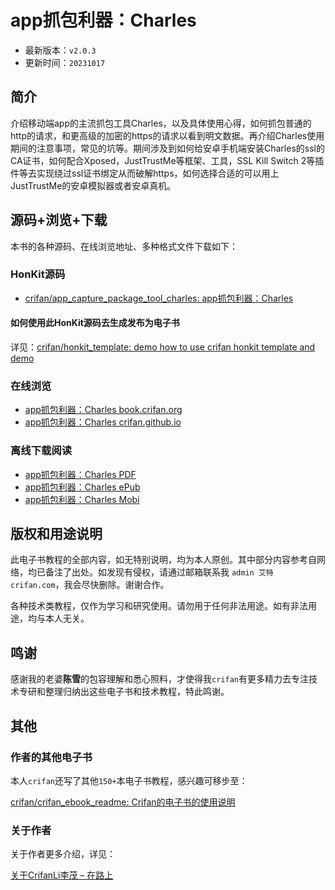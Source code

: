 # app抓包利器：Charles

* 最新版本：`v2.0.3`
* 更新时间：`20231017`

## 简介

介绍移动端app的主流抓包工具Charles，以及具体使用心得，如何抓包普通的http的请求，和更高级的加密的https的请求以看到明文数据。再介绍Charles使用期间的注意事项，常见的坑等。期间涉及到如何给安卓手机端安装Charles的ssl的CA证书，如何配合Xposed，JustTrustMe等框架、工具，SSL Kill Switch 2等插件等去实现绕过ssl证书绑定从而破解https，如何选择合适的可以用上JustTrustMe的安卓模拟器或者安卓真机。

## 源码+浏览+下载

本书的各种源码、在线浏览地址、多种格式文件下载如下：

### HonKit源码

* [crifan/app_capture_package_tool_charles: app抓包利器：Charles](https://github.com/crifan/app_capture_package_tool_charles)

#### 如何使用此HonKit源码去生成发布为电子书

详见：[crifan/honkit_template: demo how to use crifan honkit template and demo](https://github.com/crifan/honkit_template)

### 在线浏览

* [app抓包利器：Charles book.crifan.org](https://book.crifan.org/books/app_capture_package_tool_charles/website/)
* [app抓包利器：Charles crifan.github.io](https://crifan.github.io/app_capture_package_tool_charles/website/)

### 离线下载阅读

* [app抓包利器：Charles PDF](https://book.crifan.org/books/app_capture_package_tool_charles/pdf/app_capture_package_tool_charles.pdf)
* [app抓包利器：Charles ePub](https://book.crifan.org/books/app_capture_package_tool_charles/epub/app_capture_package_tool_charles.epub)
* [app抓包利器：Charles Mobi](https://book.crifan.org/books/app_capture_package_tool_charles/mobi/app_capture_package_tool_charles.mobi)

## 版权和用途说明

此电子书教程的全部内容，如无特别说明，均为本人原创。其中部分内容参考自网络，均已备注了出处。如发现有侵权，请通过邮箱联系我 `admin 艾特 crifan.com`，我会尽快删除。谢谢合作。

各种技术类教程，仅作为学习和研究使用。请勿用于任何非法用途。如有非法用途，均与本人无关。

## 鸣谢

感谢我的老婆**陈雪**的包容理解和悉心照料，才使得我`crifan`有更多精力去专注技术专研和整理归纳出这些电子书和技术教程，特此鸣谢。

## 其他

### 作者的其他电子书

本人`crifan`还写了其他`150+`本电子书教程，感兴趣可移步至：

[crifan/crifan_ebook_readme: Crifan的电子书的使用说明](https://github.com/crifan/crifan_ebook_readme)

### 关于作者

关于作者更多介绍，详见：

[关于CrifanLi李茂 – 在路上](https://www.crifan.org/about/)
